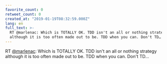 ```yaml
---
favorite_count: 0
retweet_count: 0
created_at: "2019-01-19T08:32:59.000Z"
lang: en
full_text: >-
  RT @marlenac: Which is TOTALLY OK. TDD isn't an all or nothing strategy
  although it is too often made out to be. TDD when you can. Don't TD…
---
```


RT [@marlenac](https://twitter.com/marlenac): Which is TOTALLY OK. TDD isn't an
all or nothing strategy although it is too often made out to be. TDD when you
can. Don't TD…
